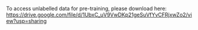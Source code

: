 To access unlabelled data for pre-training, please download here: https://drive.google.com/file/d/1UbxC_uV9VwDKp21geSuVfYvCFRjxwZo2/view?usp=sharing

